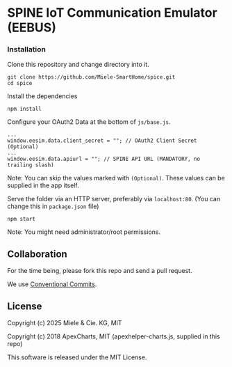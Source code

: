 # SPINE IoT Communication Emulator (EEBUS)

### Installation

Clone this repository and change directory into it.

```
git clone https://github.com/Miele-SmartHome/spice.git
cd spice
```

Install the dependencies

```
npm install
```

Configure your OAuth2 Data at the bottom of `js/base.js`. 

```
...
window.eesim.data.client_secret = ""; // OAuth2 Client Secret (Optional)
...
window.eesim.data.apiurl = ""; // SPINE API URL (MANDATORY, no trailing slash)
```
Note: You can skip the values marked with `(Optional)`. These values can be supplied in the app itself.

Serve the folder via an HTTP server, preferably via `localhost:80`. (You can change this in `package.json` file)

```
npm start
```

Note: You might need administrator/root permissions. 

## Collaboration

For the time being, please fork this repo and send a pull request.

We use [Conventional Commits](https://www.conventionalcommits.org/en/v1.0.0/).

## License

Copyright (c) 2025 Miele & Cie. KG, MIT

Copyright (c) 2018 ApexCharts, MIT (apexhelper-charts.js, supplied in this repo)

This software is released under the MIT License. 